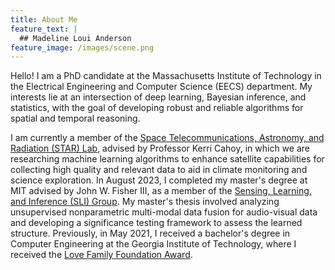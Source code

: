 ```yaml
---
title: About Me
feature_text: |
  ## Madeline Loui Anderson
feature_image: /images/scene.png
---
```


Hello! I am a PhD candidate at the Massachusetts Institute of Technology in the Electrical Engineering and Computer Science (EECS) department. My interests lie at an intersection of deep learning, Bayesian inference, and statistics, with the goal of developing robust and reliable algorithms for spatial and temporal reasoning.

I am currently a member of the [Space Telecommunications, Astronomy, and Radiation (STAR) Lab](https://starlab.mit.edu/), advised by Professor Kerri Cahoy, in which we are researching machine learning algorithms to enhance satellite capabilities for collecting high quality and relevant data to aid in climate monitoring and science exploration. In August 2023, I completed my master's degree at MIT advised by John W. Fisher III, as a member of the [Sensing, Learning, and Inference (SLI) Group](https://sli.csail.mit.edu/). My master's thesis involved analyzing unsupervised nonparametric multi-modal data fusion for audio-visual data and developing a significance testing framework to assess the learned structure. Previously, in May 2021, I received a bachelor's degree in Computer Engineering at the Georgia Institute of Technology, where I received the [Love Family Foundation Award](https://loveaward.oue.gatech.edu/past-recipients/). 
